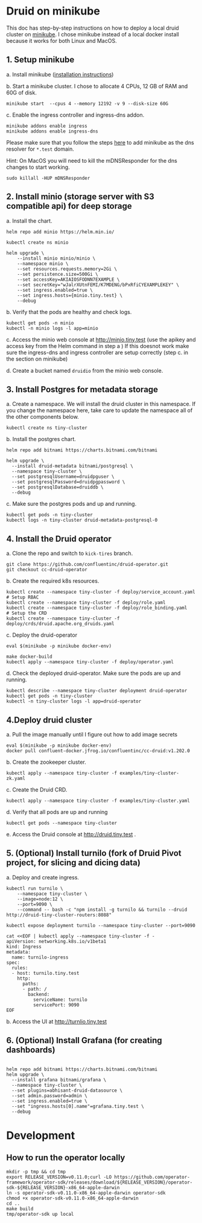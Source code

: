 # Druid on minikube
This doc has step-by-step instructions on how to deploy a local druid cluster on [minikube](https://github.com/kubernetes/minikube).
I chose minikube instead of a local docker install because it works for both Linux and MacOS. 


## 1. Setup minikube

a. Install minikube ([installation instructions](https://minikube.sigs.k8s.io/docs/start/))

b. Start a minikube cluster. I chose to allocate 4 CPUs, 12 GB of RAM and 60G of disk. 
```shell script
minikube start  --cpus 4 --memory 12192 -v 9 --disk-size 60G
```

c. Enable the ingress controller and ingress-dns addon.
```shell script
minikube addons enable ingress
minikube addons enable ingress-dns
```

Please make sure that you follow the steps [here](https://github.com/kubernetes/minikube/tree/master/deploy/addons/ingress-dns) to add minikube as the dns resolver for `*.test` domain. 

Hint: On MacOS you will need to kill the mDNSResponder for the dns changes to start working.
```shell script
sudo killall -HUP mDNSResponder
```

## 2. Install minio (storage server with S3 compatible api) for deep storage

a. Install the chart.
```shell script
helm repo add minio https://helm.min.io/

kubectl create ns minio

helm upgrade \
    --install minio minio/minio \
    --namespace minio \
    --set resources.requests.memory=2Gi \
    --set persistence.size=500Gi \
    --set accessKey=AKIAIOSFODNN7EXAMPLE \
    --set secretKey="wJalrXUtnFEMI/K7MDENG/bPxRfiCYEXAMPLEKEY" \
    --set ingress.enabled=true \
    --set ingress.hosts={minio.tiny.test} \
    --debug
```

b. Verify that the pods are healthy and check logs.
```shell script
kubectl get pods -n minio
kubectl -n minio logs -l app=minio
```
c. Access the minio web console at http://minio.tiny.test (use the apikey and access key from the Helm command in step a )
If this doesnot work make sure the ingress-dns and ingress controller are setup correctly (step c. in the section on minikube)

d. Create a bucket named `druidio` from the minio web console.

## 3. Install Postgres for metadata storage

a. Create a namespace. We will install the druid cluster in this namespace. If you change the namespace here, take care to update the namespace all of the other components below.
```shell script
kubectl create ns tiny-cluster
```
b. Install the postgres chart.
```shell script
helm repo add bitnami https://charts.bitnami.com/bitnami

helm upgrade \
  --install druid-metadata bitnami/postgresql \
  --namespace tiny-cluster \
  --set postgresqlUsername=druidpguser \
  --set postgresqlPassword=druidpgpassword \
  --set postgresqlDatabase=druiddb \
  --debug
```

c. Make sure the postgres pods and up and running.
```shell script
kubectl get pods -n tiny-cluster
kubectl logs -n tiny-cluster druid-metadata-postgresql-0
```

## 4. Install the Druid operator
a. Clone the repo and switch to `kick-tires` branch.
```shell script
git clone https://github.com/confluentinc/druid-operator.git
git checkout cc-druid-operator
```

b. Create the required k8s resources.
```shell script
kubectl create --namespace tiny-cluster -f deploy/service_account.yaml
# Setup RBAC
kubectl create --namespace tiny-cluster -f deploy/role.yaml
kubectl create --namespace tiny-cluster -f deploy/role_binding.yaml
# Setup the CRD
kubectl create --namespace tiny-cluster -f deploy/crds/druid.apache.org_druids.yaml
```
c. Deploy the druid-operator
```shell script
eval $(minikube -p minikube docker-env)

make docker-build
kubectl apply --namespace tiny-cluster -f deploy/operator.yaml
```
d. Check the deployed druid-operator. Make sure the pods are up and running.
```shell script
kubectl describe --namespace tiny-cluster deployment druid-operator
kubectl get pods -n tiny-cluster
kubectl -n tiny-cluster logs -l app=druid-operator
```

## 4.Deploy druid cluster
 
a. Pull the image manually until I figure out how to add image secrets
```shell script
eval $(minikube -p minikube docker-env)
docker pull confluent-docker.jfrog.io/confluentinc/cc-druid:v1.202.0
```
b. Create the zookeeper cluster.
```shell script
kubectl apply --namespace tiny-cluster -f examples/tiny-cluster-zk.yaml
```
c. Create the Druid CRD.
```shell script
kubectl apply --namespace tiny-cluster -f examples/tiny-cluster.yaml
```
d. Verify that all pods are up and running
```shell script
kubectl get pods --namespace tiny-cluster
```
e. Access the Druid console at http://druid.tiny.test .

## 5. (Optional) Install turnilo (fork of Druid Pivot project, for slicing and dicing data)

a. Deploy and create ingress.
```shell script
kubectl run turnilo \
    --namespace tiny-cluster \
    --image=node:12 \
    --port=9090 \
    --command -- bash -c "npm install -g turnilo && turnilo --druid http://druid-tiny-cluster-routers:8088"

kubectl expose deployment turnilo --namespace tiny-cluster --port=9090

cat <<EOF | kubectl apply --namespace tiny-cluster -f -
apiVersion: networking.k8s.io/v1beta1
kind: Ingress
metadata:
  name: turnilo-ingress
spec:
  rules:
  - host: turnilo.tiny.test
    http:
      paths:
      - path: /
        backend:
          serviceName: turnilo
          servicePort: 9090
EOF

```
b. Access the UI at http://turnlio.tiny.test


## 6. (Optional) Install Grafana (for creating dashboards)
```shell script

helm repo add bitnami https://charts.bitnami.com/bitnami
helm upgrade \
  --install grafana bitnami/grafana \
  --namespace tiny-cluster \
  --set plugins=abhisant-druid-datasource \
  --set admin.password=admin \
  --set ingress.enabled=true \
  --set "ingress.hosts[0].name"=grafana.tiny.test \
  --debug
```

# Development

## How to run the operator locally
```shell script
mkdir -p tmp && cd tmp
export RELEASE_VERSION=v0.11.0;curl -LO https://github.com/operator-framework/operator-sdk/releases/download/${RELEASE_VERSION}/operator-sdk-${RELEASE_VERSION}-x86_64-apple-darwin
ln -s operator-sdk-v0.11.0-x86_64-apple-darwin operator-sdk
chmod +x operator-sdk-v0.11.0-x86_64-apple-darwin
cd ..
make build
tmp/operator-sdk up local
```